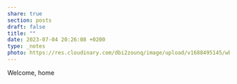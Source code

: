 ```yaml
---
share: true
section: posts
draft: false
title: ""
date: 2023-07-04 20:26:08 +0200
type: _notes
photo: https://res.cloudinary.com/dbi2zounq/image/upload/v1688495145/wbfskxkwowqwrxxb93ii.jpg
---
```


Welcome, home
